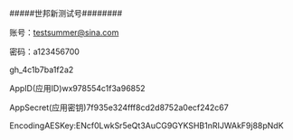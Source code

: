 \#\#\#\#\#世邦新测试号\#\#\#\#\#\#\#\#

账号：testsummer@sina.com

密码：a123456700

gh\_4c1b7ba1f2a2

AppID\(应用ID\)wx978554c1f3a96852

AppSecret\(应用密钥\)7f935e324fff8cd2d8752a0ecf242c67 

EncodingAESKey:ENcf0LwkSr5eQt3AuCG9GYKSHB1nRIJWAkF9j88pNdK



